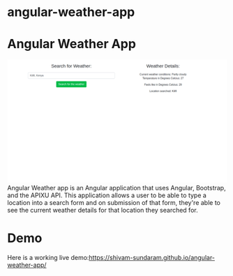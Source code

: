 # angular-weather-app
# Angular Weather App
![This image displays the homepage for Angular Weather app](src/assets/weather_app.png)
Angular Weather app is an Angular application that uses Angular, Bootstrap, and the APIXU API. This application allows a user to be able to type a location into a search form and on submission of that form, they're able to see the current weather details for that location they searched for.

# Demo
Here is a working live demo:https://shivam-sundaram.github.io/angular-weather-app/
